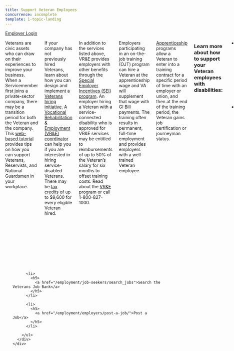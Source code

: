 ```yaml
---
title: Support Veteran Employees
concurrence: incomplete
template: 1-topic-landing
---
```

<div class="action-bar">
  <div class="row">
    <div class="small-12 columns">
      <a class="usa-button-primary" href="/employment/users/sign_in">Employer Login</a>
    </div>
  </div>
</div>

<div class="main" role="main" markdown="0">

<div class="section one" markdown="0">
<div class="primary" markdown="0">
<div class="row" markdown="0">
<div class="small-12 columns" markdown="1">

Veterans are civic assets who can draw on their experiences to improve your business. When a Servicemember first joins a private-sector company, there may be a transition period for both the Veteran and the company. This [web-based tutorial](http://www.va.gov/VETSINWORKPLACE/training/EAP/default.htm) provides tips on how you can support Veterans, Reservists, and National Guardsmen in your workplace.

If your company has not previously hired Veterans, learn about how you can design and implement a [Veterans hiring initiative](http://www.dol.gov/vets/ahaw/index.htm). A [Vocational Rehabilitation & Employment (VR&E) coordinator](http://www.benefits.va.gov/VOCREHAB/docs/EmploymentCoordinators.xls) can help you if you are interested in hiring service-disabled Veterans. There may be [tax credits](https://www.doleta.gov/business/incentives/opptax/) of up to $9,600 for every eligible Veteran hired.

In addition to the services listed above, VR&E provides employers with other benefits through the [Special Employer Incentives (SEI) program](http://benefits.va.gov/vow/docs/SEIFlyerFinal.pdf). An employer hiring a Veteran with a service-connected disability who is approved for VR&E services may be entitled to reimbursements of up to 50% of the Veteran’s salary for six months to offset training costs. Read about the [VR&E](http://www.benefits.va.gov/vocrehab/index.asp) program or call 1-800-827-1000.

Employers participating in an on-the-job training (OJT) program can hire a Veteran at the apprenticeship wage and VA will supplement that wage with GI Bill payments. The training often results in permanent, full-time employment and provides employers with a well-trained Veteran employee.  

[Apprenticeship](/employment/employers/apprenticeship/) programs allow a Veteran to enter into a training contract for a specific period of time with an employer or union, and then at the end of the training period, the Veteran gains job certification or journeyman status.

### Learn more about how to support your Veteran employees with disabilities:
- Some Veterans may have disabilities that were acquired or aggravated during their military service; these are called service-related or [service-connected disabilities](/disability-benefits/conditions/service-connected/).
- [Understanding Your Employment Rights Under the Americans with Disabilities Act (ADA): A Guide for Veterans](http://www.eeoc.gov/eeoc/publications/ada_veterans.cfm) briefly explains how protections for Veterans with service-connected disabilities differ under USERRA and the ADA. It also describes how the ADA, in particular, applies to recruiting, hiring, and accommodating Veterans with service-connected disabilities.


</div>
</div>
</div>


<div class="navigation">
  <div class="row">
    <div class="small-12 columns">
        <ul class="small-block-grid-1 medium-block-grid-3 cards small">

          <li>
            <h5>
              <a href="/employment/job-seekers/search_jobs">Search the Veterans Job Bank</a>
            </h5>  
          </li>  

          <li>
            <h5>
              <a href="/employment/employers/post-a-job/">Post a Job</a>
            </h5>  
          </li>  

        </ul>
      </div>
    </div>
  </div>  
</div>

</div>
